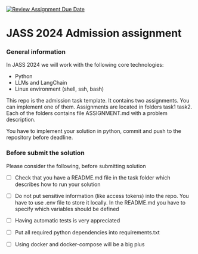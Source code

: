 [![Review Assignment Due Date](https://classroom.github.com/assets/deadline-readme-button-24ddc0f5d75046c5622901739e7c5dd533143b0c8e959d652212380cedb1ea36.svg)](https://classroom.github.com/a/T_H9Ccgx)
# JASS 2024 Admission assignment

### General information
In JASS 2024 we will work with the following core technologies:
* Python
* LLMs and LangChain
* Linux environment (shell, ssh, bash)

This repo is the admission task template. It contains two assignments. You can implement one of them. Assignments are located in folders task1 task2. Each of the folders contains file ASSIGNMENT.md with a problem description.

You have to implement your solution in python, commit and push to the repository before deadline.

### Before submit the solution

Please consider the following, before submitting solution
 * [ ] Check that you have a README.md file in the task folder which describes how to run your solution
 * [ ] Do not put sensitive information (like access tokens) into the repo. You have to use .env file to store it locally. In the README.md you have to specify which variables should be defined
 * [ ] Having automatic tests is very appreciated
 * [ ] Put all required python dependencies into requirements.txt 
 * [ ] Using docker and docker-compose will be a big plus



